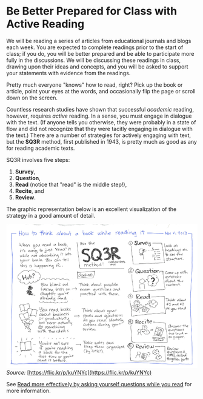 # Be Better Prepared for Class with Active Reading

We will be reading a series of articles from educational journals and blogs each week. You are expected to complete readings prior to the start of class; if you do, you will be better prepared and be able to participate more fully in the discussions. We will be discussing these readings in class, drawing upon their ideas and concepts, and you will be asked to support your statements with evidence from the readings.

Pretty much everyone "knows" how to read, right? Pick up the book or article, point your eyes at the words, and occasionally flip the page or scroll down on the screen.

Countless research studies have shown that successful *academic* reading, however, requires *active* reading. In a sense, you must engage in dialogue with the text. (If anyone tells you otherwise, they were probably in a state of flow and did not recognize that they were tacitly engaging in dialogue with the text.) There are a number of strategies for actively engaging with text, but the **SQ3R** method, first published in 1943, is pretty much as good as any for reading academic texts.

SQ3R involves five steps:

1. **Survey**,
2. **Question**,
3. **Read** (notice that "read" is the middle step!),
4. **Recite**, and
5. **Review**.

The graphic representation below is an excellent visualization of the strategy in a good amount of detail.

![](sq3r.png)
*Source:* [https://flic.kr/p/kuYNYc](https://flic.kr/p/kuYNYc)

See [Read more effectively by asking yourself questions while you read](http://sachachua.com/blog/2013/12/read-effectively-asking-questions-read/) for more information.